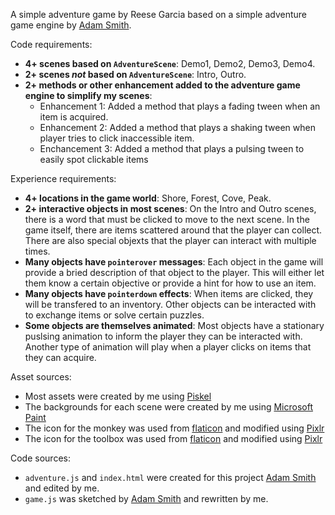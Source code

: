 A simple adventure game by Reese Garcia based on a simple adventure game engine by [Adam Smith](https://github.com/rndmcnlly).

Code requirements:
- **4+ scenes based on `AdventureScene`**: Demo1, Demo2, Demo3, Demo4.
- **2+ scenes *not* based on `AdventureScene`**: Intro, Outro.
- **2+ methods or other enhancement added to the adventure game engine to simplify my scenes**:
    - Enhancement 1: Added a method that plays a fading tween when an item is acquired.
    - Enhancement 2: Added a method that plays a shaking tween when player tries to click inaccessible item.
    - Enchancement 3: Added a method that plays a pulsing tween to easily spot clickable items

Experience requirements:
- **4+ locations in the game world**: Shore, Forest, Cove, Peak.
- **2+ interactive objects in most scenes**: On the Intro and Outro scenes, there is a word that must be
clicked to move to the next scene. In the game itself, there are items scattered around that the player
can collect. There are also special objexts that the player can interact with multiple times.
- **Many objects have `pointerover` messages**: Each object in the game will provide a bried description
of that object to the player. This will either let them know a certain objective or provide a hint for
how to use an item.
- **Many objects have `pointerdown` effects**: When items are clicked, they will be transfered to an inventory.
Other objects can be interacted with to exchange items or solve certain puzzles.
- **Some objects are themselves animated**: Most objects have a stationary puslsing animation to inform the
player they can be interacted with. Another type of animation will play when a player clicks on items that
they can acquire.

Asset sources:
- Most assets were created by me using [Piskel](https://www.piskelapp.com/.)
- The backgrounds for each scene were created by me using [Microsoft Paint](https://apps.microsoft.com/store/detail/paint/9PCFS5B6T72H)
- The icon for the monkey was used from [flaticon](https://www.flaticon.com/free-icon/monkey_3195966?term=monkey&related_id=3195966) and modified using [Pixlr](https://pixlr.com/e/)
- The icon for the toolbox was used from [flaticon](https://www.flaticon.com/free-icon/tool-box_2276313?term=toolbox&page=1&position=1&origin=search&related_id=2276313) and modified using [Pixlr](https://pixlr.com/e/)

Code sources:
- `adventure.js` and `index.html` were created for this project [Adam Smith](https://github.com/rndmcnlly) and edited by me.
- `game.js` was sketched by [Adam Smith](https://github.com/rndmcnlly) and rewritten by me.